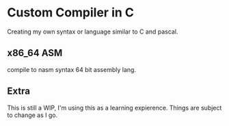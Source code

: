 # Custom Compiler in C

Creating my own syntax or language similar to C and pascal.

## x86_64 ASM

compile to nasm syntax 64 bit assembly lang.

## Extra

This is still a WIP, I'm using this as a learning expierence. Things are subject to change as I go.
